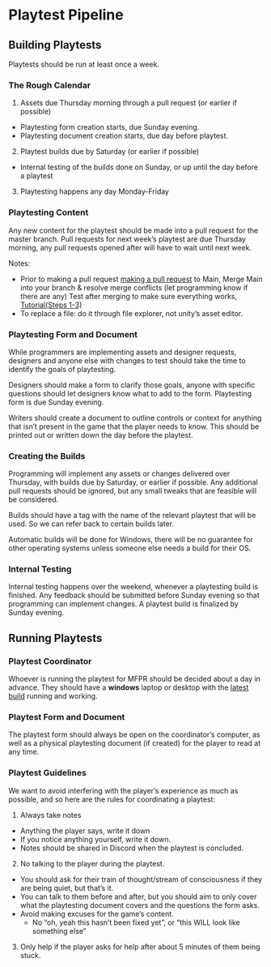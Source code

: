 # Playtest Pipeline

## Building Playtests

Playtests should be run at least once a week.

### The Rough Calendar

1. Assets due Thursday morning through a pull request (or earlier if possible) 
  - Playtesting form creation starts, due Sunday evening.
  - Playtesting document creation starts, due day before playtest.
2. Playtest builds due by Saturday (or earlier if possible)
  - Internal testing of the builds done on Sunday, or up until the day before a playtest
3. Playtesting happens any day Monday-Friday

### Playtesting Content
Any new content for the playtest should be made into a pull request for the master branch. Pull requests for next week’s playtest are due Thursday morning, any pull requests opened after will have to wait until next week.

Notes:
- Prior to making a pull request [making a pull request](https://docs.github.com/en/pull-requests/collaborating-with-pull-requests/proposing-changes-to-your-work-with-pull-requests/creating-a-pull-request#creating-the-pull-request) to Main, Merge Main into your branch & resolve merge conflicts (let programming know if there are any) Test after merging to make sure everything works, [Tutorial(Steps 1-3)](https://docs.github.com/en/desktop/working-with-your-remote-repository-on-github-or-github-enterprise/syncing-your-branch-in-github-desktop#merging-another-branch-into-your-project-branch)
- To replace a file: do it through file explorer, not unity’s asset editor.


### Playtesting Form and Document
While programmers are implementing assets and designer requests, designers and anyone else with changes to test should take the time to identify the goals of playtesting.

Designers should make a form to clarify those goals, anyone with specific questions should let designers know what to add to the form. Playtesting form is due Sunday evening.

Writers should create a document to outline controls or context for anything that isn’t present in the game that the player needs to know. This should be printed out or written down the day before the playtest.

### Creating the Builds
Programming will implement any assets or changes delivered over Thursday, with builds due by Saturday, or earlier if possible. Any additional pull requests should be ignored, but any small tweaks that are feasible will be considered.

Builds should have a tag with the name of the relevant playtest that will be used. So we can refer back to certain builds later.

Automatic builds will be done for Windows, there will be no guarantee for other operating systems unless someone else needs a build for their OS.

### Internal Testing
Internal testing happens over the weekend, whenever a playtesting build is finished. Any feedback should be submitted before Sunday evening so that programming can implement changes. A playtest build is finalized by Sunday evening.

## Running Playtests
### Playtest Coordinator
Whoever is running the playtest for MFPR should be decided about a day in advance. They should have a **windows** laptop or desktop with the [latest build](https://puddleduckproductions.github.io/MysticForestParkRanger/docs/github-actions.html) running and working.

### Playtest Form and Document
The playtest form should always be open on the coordinator’s computer, as well as a physical playtesting document (if created) for the player to read at any time.

### Playtest Guidelines
We want to avoid interfering with the player’s experience as much as possible, and so here are the rules for coordinating a playtest:

1. Always take notes
  - Anything the player says, write it down
  - If you notice anything yourself, write it down.
  - Notes should be shared in Discord when the playtest is concluded.
2. No talking to the player during the playtest.
  - You should ask for their train of thought/stream of consciousness if they are being quiet, but that’s it.
  - You can talk to them before and after, but you should aim to only cover what the playtesting document covers and the questions the form asks.
  - Avoid making excuses for the game’s content.
    - No “oh, yeah this hasn’t been fixed yet”, or “this WILL look like something else”
3. Only help if the player asks for help after about 5 minutes of them being stuck.